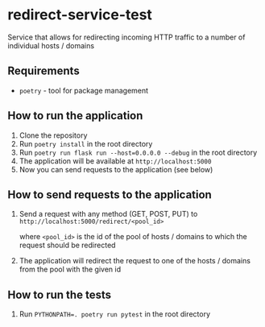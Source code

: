 # redirect-service-test
Service that allows for redirecting incoming HTTP traffic to a number of individual hosts / domains
   
## Requirements
* `poetry` - tool for package management

## How to run the application
1. Clone the repository
2. Run `poetry install` in the root directory
3. Run `poetry run flask run --host=0.0.0.0 --debug` in the root directory
4. The application will be available at `http://localhost:5000`
5. Now you can send requests to the application (see below)

## How to send requests to the application
1. Send a request with any method (GET, POST, PUT) to `http://localhost:5000/redirect/<pool_id>`
   
   where `<pool_id>` is the id of the pool of hosts / domains to which the request should be redirected
2. The application will redirect the request to one of the hosts / domains from the pool with the given id

## How to run the tests
1. Run `PYTHONPATH=. poetry run pytest` in the root directory
